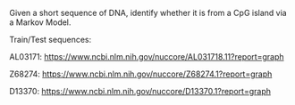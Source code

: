Given a short sequence of DNA, identify whether it is from a CpG island via a Markov Model.

Train/Test sequences:

AL03171: https://www.ncbi.nlm.nih.gov/nuccore/AL031718.11?report=graph

Z68274: https://www.ncbi.nlm.nih.gov/nuccore/Z68274.1?report=graph

D13370: https://www.ncbi.nlm.nih.gov/nuccore/D13370.1?report=graph
